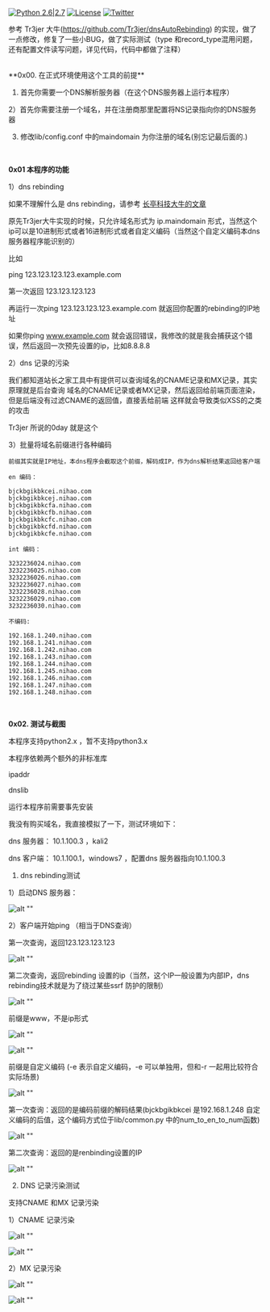 [![Python 2.6|2.7](https://img.shields.io/badge/python-2.6|2.7-yellow.svg)](https://www.python.org/) [![License](https://img.shields.io/badge/license-GPLv2-red.svg)](https://github.com/ForrestX386/x386/blob/master/BurpSuite-Extensions/COPYING) [![Twitter](https://img.shields.io/twitter/url/http/shields.io.svg?style=social)](https://twitter.com/huaihuaiStyleIT)


参考 Tr3jer 大牛(https://github.com/Tr3jer/dnsAutoRebinding) 的实现，做了一点修改，修复了一些小BUG，做了实际测试（type 和record_type混用问题，还有配置文件读写问题，详见代码，代码中都做了注释）

<br />
**0x00. 在正式环境使用这个工具的前提**

1) 首先你需要一个DNS解析服务器（在这个DNS服务器上运行本程序）

2）首先你需要注册一个域名，并在注册商那里配置将NS记录指向你的DNS服务器

3) 修改lib/config.conf 中的maindomain 为你注册的域名(别忘记最后面的.)


<br />

**0x01 本程序的功能**

1）dns rebinding

如果不理解什么是 dns rebinding，请参考 [长亭科技大牛的文章](https://ricterz.me/posts/Use%20DNS%20Rebinding%20to%20Bypass%20IP%20Restriction)

原先Tr3jer大牛实现的时候，只允许域名形式为 ip.maindomain 形式，当然这个ip可以是10进制形式或者16进制形式或者自定义编码（当然这个自定义编码本dns服务器程序能识别的）

比如 

ping 123.123.123.123.example.com 

第一次返回 123.123.123.123 

再运行一次ping 123.123.123.123.example.com 就返回你配置的rebinding的IP地址

如果你ping www.example.com 就会返回错误，我修改的就是我会捕获这个错误，然后返回一次预先设置的ip，比如8.8.8.8


2）dns 记录的污染

我们都知道站长之家工具中有提供可以查询域名的CNAME记录和MX记录，其实原理就是后台查询 域名的CNAME记录或者MX记录，然后返回给前端页面渲染，但是后端没有过滤CNAME的返回值，直接丢给前端
这样就会导致类似XSS的之类的攻击

Tr3jer 所说的0day 就是这个


3）批量将域名前缀进行各种编码


    前缀其实就是IP地址，本dns程序会截取这个前缀，解码成IP，作为dns解析结果返回给客户端

    en 编码：
	
    bjckbgikbkcei.nihao.com
    bjckbgikbkcej.nihao.com
    bjckbgikbkcfa.nihao.com
    bjckbgikbkcfb.nihao.com
    bjckbgikbkcfc.nihao.com
    bjckbgikbkcfd.nihao.com
    bjckbgikbkcfe.nihao.com

    int 编码：
	
    3232236024.nihao.com
    3232236025.nihao.com
    3232236026.nihao.com
    3232236027.nihao.com
    3232236028.nihao.com
    3232236029.nihao.com
    3232236030.nihao.com

    不编码:
	
    192.168.1.240.nihao.com
    192.168.1.241.nihao.com
    192.168.1.242.nihao.com
    192.168.1.243.nihao.com
    192.168.1.244.nihao.com
    192.168.1.245.nihao.com
    192.168.1.246.nihao.com
    192.168.1.247.nihao.com
    192.168.1.248.nihao.com
	
	
	
<br />

**0x02. 测试与截图**

本程序支持python2.x ，暂不支持python3.x

本程序依赖两个额外的非标准库

ipaddr

dnslib

运行本程序前需要事先安装


我没有购买域名，我直接模拟了一下，测试环境如下：

dns 服务器： 10.1.100.3 ，kali2

dns 客户端：  10.1.100.1，windows7 ，配置dns 服务器指向10.1.100.3
	
1. dns rebinding测试
	
1）启动DNS 服务器：

![alt ""](https://raw.githubusercontent.com/ForrestX386/static/master/pic/security_dev/start1.png "")	

2）客户端开始ping （相当于DNS查询）

第一次查询，返回123.123.123.123

![alt ""](https://raw.githubusercontent.com/ForrestX386/static/master/pic/security_dev/first.png "")	

第二次查询，返回rebinding 设置的ip（当然，这个IP一般设置为内部IP，dns rebinding技术就是为了绕过某些ssrf 防护的限制）

![alt ""](https://raw.githubusercontent.com/ForrestX386/static/master/pic/security_dev/second.png "")	

前缀是www，不是ip形式

![alt ""](https://raw.githubusercontent.com/ForrestX386/static/master/pic/security_dev/3.png "")	

![alt ""](https://raw.githubusercontent.com/ForrestX386/static/master/pic/security_dev/4.png "")	

前缀是自定义编码 (-e 表示自定义编码，-e 可以单独用，但和-r 一起用比较符合实际场景)

![alt ""](https://raw.githubusercontent.com/ForrestX386/static/master/pic/security_dev/rebind.png "")	

第一次查询：返回的是编码前缀的解码结果(bjckbgikbkcei 是192.168.1.248 自定义编码的后值，这个编码方式位于lib/common.py 中的num_to_en_to_num函数)

![alt ""](https://raw.githubusercontent.com/ForrestX386/static/master/pic/security_dev/5.png "")	

第二次查询：返回的是renbinding设置的IP

![alt ""](https://raw.githubusercontent.com/ForrestX386/static/master/pic/security_dev/6.png "")	


2. DNS 记录污染测试

支持CNAME 和MX 记录污染

1）CNAME 记录污染

![alt ""](https://raw.githubusercontent.com/ForrestX386/static/master/pic/security_dev/7.png "")	

![alt ""](https://raw.githubusercontent.com/ForrestX386/static/master/pic/security_dev/8.png "")	


2）MX 记录污染

![alt ""](https://raw.githubusercontent.com/ForrestX386/static/master/pic/security_dev/9.png "")	


![alt ""](https://raw.githubusercontent.com/ForrestX386/static/master/pic/security_dev/10.png "")	




